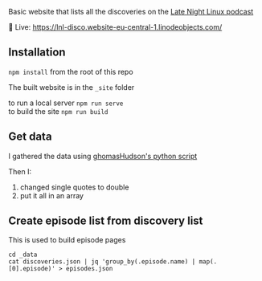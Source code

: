 
Basic website that lists all the discoveries on the [Late Night Linux podcast](https://latenightlinux.com/)

🔴 Live: https://lnl-disco.website-eu-central-1.linodeobjects.com/

## Installation

`npm install` from the root of this repo 

The built website is in the `_site` folder

to run a local server `npm run serve`  
to build the site `npm run build`

## Get data

I gathered the data using [ghomasHudson's python script](https://github.com/ghomasHudson/latenightlinux-discoveries)

Then I:

1. changed single quotes to double
2. put it all in an array 

## Create episode list from discovery list

This is used to build episode pages

```
cd _data
cat discoveries.json | jq 'group_by(.episode.name) | map(.[0].episode)' > episodes.json
```
